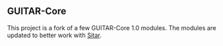 GUITAR-Core
-----------

This project is a fork of a few GUITAR-Core 1.0 modules. The modules are 
updated to better work with [Sitar](http://github.com/gabegorelick/sitar).